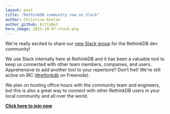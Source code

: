 ```yaml
---
layout: post
title: "RethinkDB community now on Slack"
author: Christina Keelan
author_github: KittyBot
hero_image: 2015-10-07-slack.png
---
```


We're really excited to share our [new Slack group](http://slack.rethinkdb.com) for the RethinkDB dev community!

We use Slack internally here at RethinkDB and it has been a valuable tool to keep us connected with other team members, companies, and users. Apprehensive to add another tool to your repertoire? Don’t fret! We're still active on IRC ([#rethinkdb](irc://chat.freenode.net/#rethinkdb) on Freenode).

We plan on hosting office hours with the community team and engineers, but this is also a great way to connect with other RethinkDB users in your local community and all over the world.

[**Click here to join now**](http://slack.rethinkdb.com)
